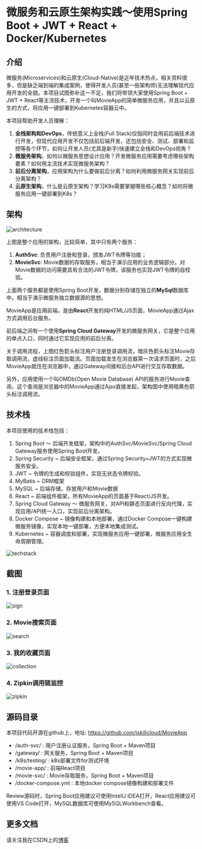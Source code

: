 微服务和云原生架构实践～使用Spring Boot + JWT + React + Docker/Kubernetes
===

## 介绍

微服务(Microservices)和云原生(Cloud-Native)是近年技术热点，相关资料很多，但是缺乏端到端的集成案例，使得开发人员(甚至一些架构师)无法理解现代应用开发的全貌。本项目试图弥补这一不足，我们将带领大家使用Spring Boot + JWT + React等主流技术，开发一个叫MovieApp的简单微服务应用，并且以云原生的方式，将应用一键部署到Kubernetes容器云中。

本项目帮助开发人员理解：

1. **全栈架构和DevOps**，传统意义上全栈(Full Stack)仅指同时会用前后端技术进行开发，但现代应用开发不仅包括前后端开发，还包括安全、测试、部署和监控等各个环节，如何让开发人员(尤其是新手)快速建立全栈和DevOps视角？
2. **微服务架构**，如何以微服务思想设计应用？开发微服务应用需要考虑哪些架构要素？如何用主流技术实现微服务架构？
3. **前后分离架构**，应用架构为什么要做前后分离？如何利用微服务网关实现前后分离架构？
4. **云原生架构**，什么是云原生架构？学习K8s需要掌握哪些核心概念？如何将微服务应用一键部署到K8s？

## 架构

![architecture](doc/image/arch.jpg)

上图是整个应用的架构，比较简单，其中只有两个服务：

1. **AuthSvc**: 负责用户注册和登录，颁发JWT令牌等功能；
2. **MovieSvc**: Movie数据的存取服务，相当于演示应用的业务逻辑部分。对Movie数据的访问需要具有合法的JWT令牌，该服务也实现JWT令牌的自校验。

上面两个服务都是使用Spring Boot开发，数据分别存储在独立的**MySql**数据库中，相当于演示微服务独立数据源的思想。

MovieApp是应用前端，是由**React**开发的纯HTML/JS页面，MovieApp通过Ajax方式调用后台服务。

前后端之间有一个使用**Spring Cloud Gateway**开发的微服务网关，它是整个应用的单点入口，同时通过它实现应用的前后分离。

关于调用流程，上图红色箭头标注用户注册登录调用流，暗灰色箭头标注Movie存取调用流，虚线标注页面加载流。页面加载发生在浏览器第一次请求页面时，之后MovieApp就住在浏览器中，通过Gateway间接和后台API进行交互存取数据。

另外，应用使用一个叫OMDb(Open Movie Database) API的服务进行Movie查询，这个查询是浏览器中的MovieApp通过Ajax直接发起，架构图中使用暗黄色箭头标注调用流。

## 技术栈

本项目使用的技术栈包括：

1. Spring Boot ～ 后端开发框架，架构中的AuthSvc/MovieSvc/Spring Cloud Gateway服务使用Spring Boot开发。
2. Spring Security ~ 后端安全框架，通过Spring Security+JWT的方式实现微服务安全。
3. JWT ~ 令牌的生成和校验组件，实现无状态令牌校验。
4. MyBatis ~ ORM框架
5. MySQL ~ 后端存储，存放用户和Movie数据
6. React ~ 前端组件框架，所有MovieApp的页面基于React/JS开发。
7. Spring Cloud Gateway ～ 微服务网关，对API和静态页面进行反向代理，实现应用/API统一入口，实现前后分离架构。
8. Docker Compose ~ 镜像构建和本地部署，通过Docker Compose一键构建微服务镜像，实现本地一键部署，方便本地集成测试。
9. Kubernetes ~ 容器调度和部署，实现微服务应用一键部署，微服务应用全生命周期管理。

![techstack](doc/image/techstack.jpg)

## 截图

### 1. 注册登录页面

![sign](doc/image/login.png)

### 2. Movie搜索页面

![search](doc/image/search.png)

### 3. 我的收藏页面

![collection](doc/image/collection.png)

### 4. Zipkin调用链监控

![zipkin](doc/image/zipkin.png)

## 源码目录

本项目代码开源在github上，地址: https://github.com/jskillcloud/MovieApp

* /auth-svc/ : 用户注册认证服务，Spring Boot + Maven项目
* /gateway/ : 网关服务，Spring Boot + Maven项目
* /k8s/testing/ : k8s部署文件for测试环境
* /movie-app/ : 前端React项目
* /movie-svc/ : Movie存取服务，Spring Boot + Maven项目
* /docker-compose.yml : 本地docker compose镜像构建和部署文件

Review源码时，Spring Boot应用建议可使用IntellJ IDEA打开，React应用建议可使用VS Code打开，MySQL数据库可使用MySQLWorkbench查看。

## 更多文档

请关注我在CSDN上的[博客](https://blog.csdn.net/yang75108)





















